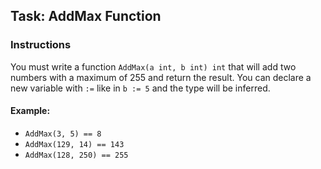 ## Task: AddMax Function

### Instructions

You must write a function `AddMax(a int, b int) int` that will add two numbers with a maximum of 255 and return the result.
You can declare a new variable with `:=` like in `b := 5` and the type will be inferred.

#### Example:
- `AddMax(3, 5) == 8`
- `AddMax(129, 14) == 143`
- `AddMax(128, 250) == 255`
